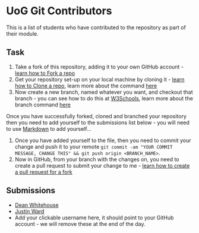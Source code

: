 # UoG Git Contributors
This is a list of students who have contributed to the repository as part of their module.

## Task
1. Take a fork of this repository, adding it to your own GitHub account - [learn how to Fork a repo](https://docs.github.com/en/get-started/quickstart/fork-a-repo)
2. Get your repository set-up on your local machine by cloning it - [learn how to Clone a repo](https://docs.github.com/en/repositories/creating-and-managing-repositories/cloning-a-repository), learn more about the command [here](https://git-scm.com/docs/git-clone) 
3. Now create a new branch, named whatever you want, and checkout that branch - you can see how to do this at [W3Schools](https://www.w3schools.com/git/git_branch.asp?remote=github), learn more about the branch command [here](https://git-scm.com/docs/git-branch)

Once you have successfully forked, cloned and branched your repository then you need to add yourself to the submissions list below - you will need to use [Markdown](https://www.markdownguide.org/basic-syntax/#links) to add yourself...

1. Once you have added yourself to the file, then you need to commit your change and push it to your remote `git commit -am "YOUR COMMIT MESSAGE, CHANGE THIS" && git push origin <BRANCH_NAME>`.
2. Now in GitHub, from your branch with the changes on, you need to create a pull request to submit your change to me - [learn how to create a pull request for a fork](https://docs.github.com/en/pull-requests/collaborating-with-pull-requests/proposing-changes-to-your-work-with-pull-requests/creating-a-pull-request-from-a-fork)

## Submissions
- [Dean Whitehouse](https://github.com/DeanWhitehouse)
- [Justin Ward](https://github.com/TinTawan)
- Add your clickable username here, it should point to your GitHub account - we will remove these at the end of the day.
